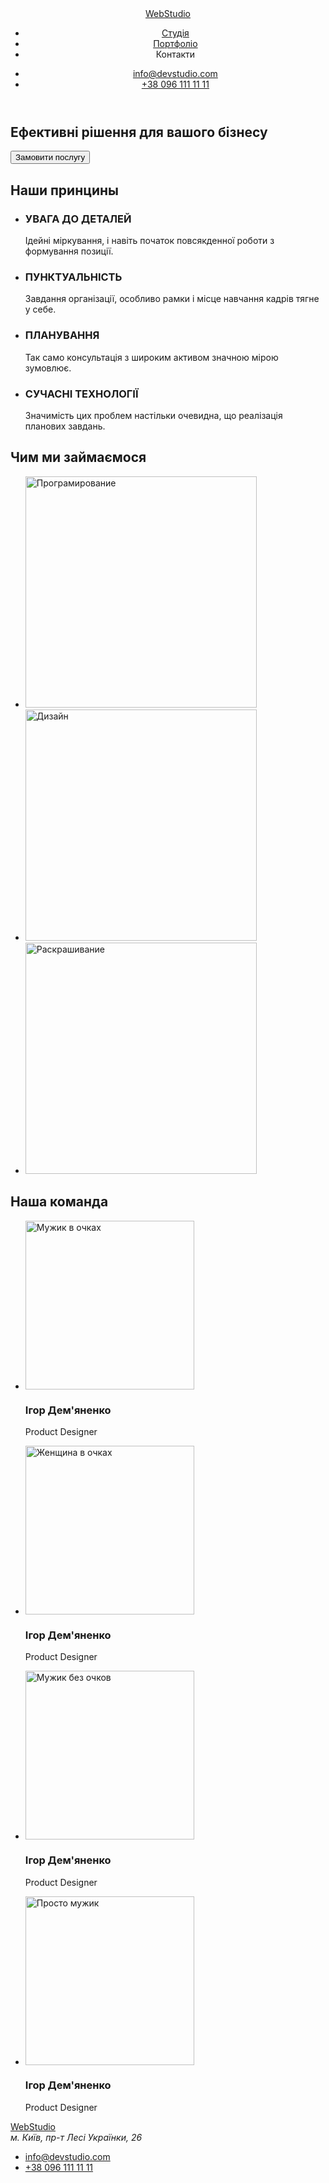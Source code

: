 <!DOCTYPE html>
<html lang="en">
<head>
    <meta charset="UTF-8">
    <meta http-equiv="X-UA-Compatible" content="IE=edge">
    <meta name="viewport" content="width=device-width, initial-scale=1.0">
    <title>Document</title>
</head>
<body>
   <!--Шапка сайта-->
    <header>
        <nav>
            <a href="">WebStudio</a>
        <ul>
            <li><a href="">Студія</a></li>
            <li><a href="">Портфоліо</a></li>
            <li><a href=""></a>Контакти</li>
        </ul>
        <ul>
            <li>
                <a href="mailto:info@devstudio.com">info@devstudio.com</a>
            </li>
            <li>
                <a href="tel:+380961111111">+38 096 111 11 11</a>
            </li>
        </ul>
        </nav>
   </header>
 <!--Уникальный контент сайта-->
   <main>
    <!--Hero-->
    <section>
        <h1>Ефективні рішення для вашого бізнесу</h1>
       <button type="button">Замовити послугу</button>
    </section>
    <!--Наши принципы-->
    <section>
        <h2>Наши принцины</h2>
        <ul>
            <li>
                <h3>УВАГА ДО ДЕТАЛЕЙ</h3>
                <p>Ідейні міркування, i навіть початок повсякденної роботи з формування позиції.</p>
            </li>
            <li>
                <h3>ПУНКТУАЛЬНІСТЬ</h3>
                <p>Завдання організації, особливо рамки і місце навчання кадрів тягне у себе.</p>
            </li>
            <li>
                <h3>ПЛАНУВАННЯ</h3>
                <p>Так само консультація з широким активом значною мірою зумовлює.</p>
            </li>
            <li>
                <h3>СУЧАСНІ ТЕХНОЛОГІЇ</h3>
                <p>Значимість цих проблем настільки очевидна, що реалізація планових завдань.</p>
            </li>
        </ul>
    </section>
    <!--Наши возможности, вид деятельности-->
    <section>
        <h2>Чим ми займаємося</h2>
        <ul>
            <li>
                <img src="./img/programmer.jpg" alt="Програмирование" width="370">
            </li>
            <li>
                <img src="./img/designe.jpg" alt="Дизайн" width="370">
            </li>
            <li>
                <img src="./img/painting.jpg" alt="Раскрашивание" width="370">
            </li>
        </ul>
    </section>
    <!--Наша команда-->
    <section>
        <h2>Наша команда</h2>
        <ul>
            <li>
                <img src="./img/Igor.jpg" alt="Мужик в очках" width="270">
                <h3>Ігор Дем'яненко</h3>
                <p>Product Designer</p>
            </li>
            <li>
                <img src="./img/Olga.jpg" alt="Женщина в очках" width="270">
                <h3>Ігор Дем'яненко</h3>
                <p>Product Designer</p>
            </li>
            <li>
                <img src="./img/Kolya.jpg" alt="Мужик без очков" width="270">
                <h3>Ігор Дем'яненко</h3>
                <p>Product Designer</p>
            </li>
            <li>
                <img src="./img/Misha.jpg" alt="Просто мужик" width="270">
                <h3>Ігор Дем'яненко</h3>
                <p>Product Designer</p>
            </li>
        </ul>
    </section>
    </main>
    <!--Футер-->
    <footer>
        <a href="">WebStudio</a>
        <address>
            м. Київ, пр-т Лесі Українки, 26
        </address>
        <ul>
            <li><a href="mailto:info@devstudio.com">info@devstudio.com</a></li>
            <li><a href="tel:+380961111111">+38 096 111 11 11</a></li>
        </ul>
    </footer>
</body>
</html>
